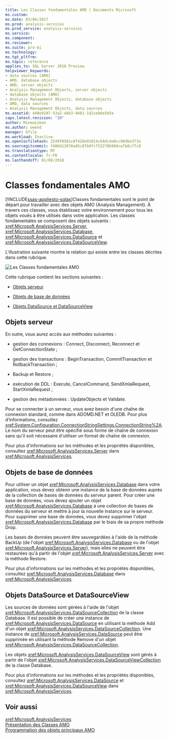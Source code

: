 ```yaml
---
title: Les Classes fondamentales AMO | Documents Microsoft
ms.custom: 
ms.date: 03/06/2017
ms.prod: analysis-services
ms.prod_service: analysis-services
ms.service: 
ms.component: 
ms.reviewer: 
ms.suite: pro-bi
ms.technology: 
ms.tgt_pltfrm: 
ms.topic: reference
applies_to: SQL Server 2016 Preview
helpviewer_keywords:
- data sources [AMO]
- AMO, database objects
- AMO, server objects
- Analysis Management Objects, server objects
- database objects [AMO]
- Analysis Management Objects, database objects
- AMO, data sources
- Analysis Management Objects, data sources
ms.assetid: 440e9287-53a2-4db3-9481-1d2ceb6e5b5a
caps.latest.revision: "28"
author: Minewiskan
ms.author: owend
manager: kfile
ms.workload: Inactive
ms.openlocfilehash: 2549f0581c8f428e91014c64dc4e8cc90dbe373a
ms.sourcegitcommit: f486d12078a45c87b0fcf52270b904ca7b0c7fc8
ms.translationtype: MT
ms.contentlocale: fr-FR
ms.lasthandoff: 01/08/2018
---
```

# <a name="amo-fundamental-classes"></a>Classes fondamentales AMO
[!INCLUDE[ssas-appliesto-sqlas](../../../includes/ssas-appliesto-sqlas.md)]Classes fondamentales sont le point de départ pour travailler avec des objets AMO (Analysis Management). À travers ces classes, vous établissez votre environnement pour tous les objets voués à être utilisés dans votre application. Les classes fondamentales se composent des objets suivants : <xref:Microsoft.AnalysisServices.Server>, <xref:Microsoft.AnalysisServices.Database>, <xref:Microsoft.AnalysisServices.DataSource> et <xref:Microsoft.AnalysisServices.DataSourceView>.  
  
 L'illustration suivante montre la relation qui existe entre les classes décrites dans cette rubrique.  
  
 ![Les Classes fondamentales AMO](../../../analysis-services/multidimensional-models/analysis-management-objects/media/amo-fundamentalclasses.gif "des Classes fondamentales AMO")  
  
 Cette rubrique contient les sections suivantes :  
  
-   [Objets serveur](#ServerObjects)  
  
-   [Objets de base de données](#DatabaseObjects)  
  
-   [Objets DataSource et DataSourceView](#DSandDSV)  
  
##  <a name="ServerObjects"></a>Objets serveur  
 En outre, vous aurez accès aux méthodes suivantes :  
  
-   gestion des connexions : Connect, Disconnect, Reconnect et GetConnectionState ;  
  
-   gestion des transactions : BeginTransaction, CommitTransaction et RollbackTransaction ;  
  
-   Backup et Restore ;  
  
-   exécution de DDL : Execute, CancelCommand, SendXmlaRequest, StartXmlaRequest ;  
  
-   gestion des métadonnées : UpdateObjects et Validate.  
  
 Pour se connecter à un serveur, vous avez besoin d'une chaîne de connexion standard, comme dans ADOMD.NET et OLEDB. Pour plus d’informations, consultez <xref:System.Configuration.ConnectionStringSettings.ConnectionString%2A>. Le nom du serveur peut être spécifié sous forme de chaîne de connexion sans qu'il soit nécessaire d'utiliser un format de chaîne de connexion.  
  
 Pour plus d'informations sur les méthodes et les propriétés disponibles, consultez <xref:Microsoft.AnalysisServices.Server> dans <xref:Microsoft.AnalysisServices>.  
  
##  <a name="DatabaseObjects"></a>Objets de base de données  
 Pour utiliser un objet <xref:Microsoft.AnalysisServices.Database> dans votre application, vous devez obtenir une instance de la base de données auprès de la collection de bases de données du serveur parent. Pour créer une base de données, vous devez ajouter un objet <xref:Microsoft.AnalysisServices.Database> à une collection de bases de données du serveur et mettre à jour la nouvelle instance sur le serveur. Pour supprimer une base de données, vous devez supprimer l'objet <xref:Microsoft.AnalysisServices.Database> par le biais de sa propre méthode Drop.  
  
 Les bases de données peuvent être sauvegardées à l'aide de la méthode BackUp (de l'objet <xref:Microsoft.AnalysisServices.Database> ou de l'objet <xref:Microsoft.AnalysisServices.Server>), mais elles ne peuvent être restaurées qu'à partir de l'objet <xref:Microsoft.AnalysisServices.Server> avec la méthode Restore.  
  
 Pour plus d'informations sur les méthodes et les propriétés disponibles, consultez <xref:Microsoft.AnalysisServices.Database> dans <xref:Microsoft.AnalysisServices>.  
  
##  <a name="DSandDSV"></a>Objets DataSource et DataSourceView  
 Les sources de données sont gérées à l'aide de l'objet <xref:Microsoft.AnalysisServices.DataSourceCollection> de la classe Database. Il est possible de créer une instance de <xref:Microsoft.AnalysisServices.DataSource> en utilisant la méthode Add d'un objet <xref:Microsoft.AnalysisServices.DataSourceCollection>. Une instance de <xref:Microsoft.AnalysisServices.DataSource> peut être supprimée en utilisant la méthode Remove d'un objet <xref:Microsoft.AnalysisServices.DataSourceCollection>.  
  
 Les objets <xref:Microsoft.AnalysisServices.DataSourceView> sont gérés à partir de l'objet <xref:Microsoft.AnalysisServices.DataSourceViewCollection> de la classe Database.  
  
 Pour plus d'informations sur les méthodes et les propriétés disponibles, consultez  <xref:Microsoft.AnalysisServices.DataSource> et <xref:Microsoft.AnalysisServices.DataSourceView> dans <xref:Microsoft.AnalysisServices>.  
  
## <a name="see-also"></a>Voir aussi  
 <xref:Microsoft.AnalysisServices>   
 [Présentation des Classes AMO](../../../analysis-services/multidimensional-models/analysis-management-objects/amo-classes-introduction.md)   
 [Programmation des objets principaux AMO](../../../analysis-services/multidimensional-models/analysis-management-objects/programming-amo-fundamental-objects.md)  
  
  
